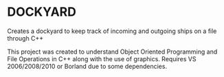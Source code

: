 # DOCKYARD
Creates a dockyard to keep track of incoming and outgoing ships on a file through C++

This project was created to understand Object Oriented Programming and File Operations in C++ along with the use of graphics. Requires VS 2006/2008/2010 or Borland due to some dependencies.
